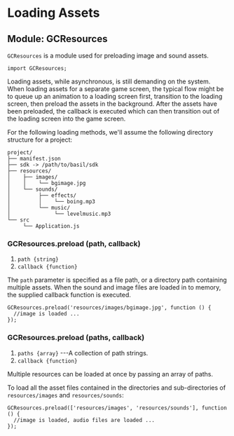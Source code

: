 # Loading Assets

## Module: GCResources

`GCResources` is a module used for preloading image and
sound assets.

~~~
import GCResources;
~~~

Loading assets, while asynchronous, is still demanding on the
system. When loading assets for a separate game screen, the
typical flow might be to queue up an animation to a loading
screen first, transition to the loading screen, then preload
the assets in the background. After the assets have been
preloaded, the callback is executed which can then
transition out of the loading screen into the game screen.

For the following loading methods, we'll assume the
following directory structure for a project:

~~~
project/
├── manifest.json
├── sdk -> /path/to/basil/sdk
├── resources/
│	 ├── images/
│	 │	  └── bgimage.jpg
│	 └── sounds/
│	 	  ├── effects/
│		  │    └── boing.mp3
│		  └── music/
│		       └── levelmusic.mp3
└── src
	 └── Application.js
~~~

### GCResources.preload (path, callback)
1. `path {string}`
2. `callback {function}`

The `path` parameter is specified as a file path, or a
directory path containing multiple assets. When the sound
and image files are loaded in to memory, the supplied
callback function is executed.

~~~
GCResources.preload('resources/images/bgimage.jpg', function () {
  //image is loaded ...
});
~~~

### GCResources.preload (paths, callback)
1. `paths {array}` ---A collection of path strings.
2. `callback {function}`

Multiple resources can be loaded at once by passing an array
of paths.

To load all the asset files contained in the directories and
sub-directories of `resources/images` and `resources/sounds`:

~~~
GCResources.preload(['resources/images', 'resources/sounds'], function () {
  //image is loaded, audio files are loaded ...
});
~~~
